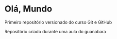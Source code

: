 # Olá, Mundo
 Primeiro repositório versionado do curso Git e GitHub
  
 Repositório criado durante uma aula do guanabara
